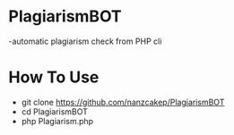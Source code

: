 # PlagiarismBOT

-automatic plagiarism check from PHP cli

# How To Use
- git clone https://github.com/nanzcakep/PlagiarismBOT
- cd PlagiarismBOT
- php Plagiarism.php
